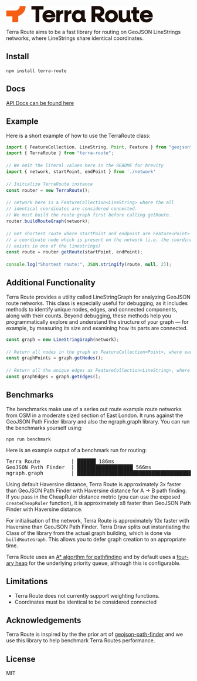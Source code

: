 <picture>
  <source media="(prefers-color-scheme: dark)" srcset="./assets/logo-dark-mode.png">
  <source media="(prefers-color-scheme: light)" srcset="./assets/logo.png">
  <img alt="Terra Draw logo" src="./assets/logo.png" width="400px">
</picture>

<p></p>

Terra Route aims to be a fast library for routing on GeoJSON LineStrings networks, where LineStrings share identical coordinates. 

## Install

```
npm install terra-route
```

## Docs 

[API Docs can be found here](https://jameslmilner.github.io/terra-route/)

## Example

Here is a short example of how to use the TerraRoute class:

```typescript
import { FeatureCollection, LineString, Point, Feature } from "geojson";
import { TerraRoute } from "terra-route"; 

// We omit the literal values here in the README for brevity
import { network, startPoint, endPoint } from './network'

// Initialize TerraRoute instance
const router = new TerraRoute();

// network here is a FeatureCollection<LineString> where the all
// identical coordinates are considered connected. 
// We must build the route graph first before calling getRoute.
router.buildRouteGraph(network);

// Get shortest route where startPoint and endpoint are Feature<Point> of 
// a coordinate node which is present on the network (i.e. the coordinate 
// exists in one of the linestrings)
const route = router.getRoute(startPoint, endPoint);

console.log("Shortest route:", JSON.stringify(route, null, 2));
```

## Additional Functionality

Terra Route provides a utility called LineStringGraph for analyzing GeoJSON route networks. This class is especially useful for debugging, as it includes methods to identify unique nodes, edges, and connected components, along with their counts. Beyond debugging, these methods help you programmatically explore and understand the structure of your graph — for example, by measuring its size and examining how its parts are connected.

```typescript
const graph = new LineStringGraph(network);

// Return all nodes in the graph as FeatureCollection<Point>, where each unique node is a Feature<Point>
const graphPoints = graph.getNodes();

// Return all the unique edges as FeatureCollection<LineString>, where each unique edge is a Feature<LineString>
const graphEdges = graph.getEdges(); 
```

## Benchmarks

The benchmarks make use of a series out route example route networks from OSM in a moderate sized section of East London. It runs against the GeoJSON Path Finder library and also the ngraph.graph library. You can run the benchmarks yourself using:

```
npm run benchmark
```

Here is an example output of a benchmark run for routing:

<pre>
Terra Route          | ██████ 186ms
GeoJSON Path Finder  | ██████████████████ 566ms
ngraph.graph         | ██████████████████████████████████████████████████ 1577ms
</pre>

Using default Haversine distance, Terra Route is approximately 3x faster than GeoJSON Path Finder with Haversine distance for A -> B path finding. If you pass in the CheapRuler distance metric (you can use the exposed `createCheapRuler` function), it is approximately x8 faster than GeoJSON Path Finder with Haversine distance. 

For initialisation of the network, Terra Route is approximately 10x faster with Haversine than GeoJSON Path Finder. Terra Draw splits out instantiating the Class of the library from the actual graph building, which is done via `buildRouteGraph`. This allows you to defer graph creation to an appropriate time.

Terra Route uses an [A* algorthm for pathfinding](https://en.wikipedia.org/wiki/A*_search_algorithm) and by default uses a [four-ary heap](https://en.wikipedia.org/wiki/D-ary_heap) for the underlying priority queue, although this is configurable. 

## Limitations

- Terra Route does not currently support weighting functions.
- Coordinates must be identical to be considered connected

## Acknowledgements

Terra Route is inspired by the the prior art of [geojson-path-finder](https://github.com/perliedman/geojson-path-finder/) and we use this library to help benchmark Terra Routes performance. 

## License

MIT